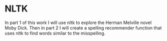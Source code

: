 # NLTK

In part 1 of this work I will use nltk to explore the Herman Melville novel Moby Dick. Then in part 2 I will create a spelling recommender function that uses nltk to find words similar to the misspelling.
